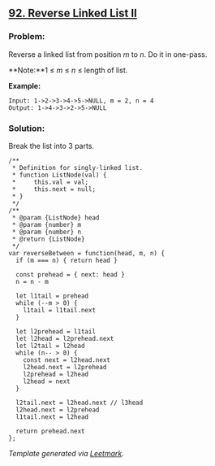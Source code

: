 [92. Reverse Linked List II](https://leetcode.com/problems/reverse-linked-list-ii/description/)
-----------------------------------------------------------------------------------------------

### Problem:

Reverse a linked list from position *m* to *n*. Do it in one-pass.

**Note:**1 ≤ *m* ≤ *n* ≤ length of list.

**Example:**

    Input: 1->2->3->4->5->NULL, m = 2, n = 4
    Output: 1->4->3->2->5->NULL

### Solution:

Break the list into 3 parts.

    /**
     * Definition for singly-linked list.
     * function ListNode(val) {
     *     this.val = val;
     *     this.next = null;
     * }
     */
    /**
     * @param {ListNode} head
     * @param {number} m
     * @param {number} n
     * @return {ListNode}
     */
    var reverseBetween = function(head, m, n) {
      if (m === n) { return head }

      const prehead = { next: head }
      n = n - m

      let l1tail = prehead
      while (--m > 0) {
        l1tail = l1tail.next
      }

      let l2prehead = l1tail
      let l2head = l2prehead.next
      let l2tail = l2head
      while (n-- > 0) {
        const next = l2head.next
        l2head.next = l2prehead
        l2prehead = l2head
        l2head = next
      }

      l2tail.next = l2head.next // l3head
      l2head.next = l2prehead
      l1tail.next = l2head

      return prehead.next
    };

*Template generated via [Leetmark](https://github.com/crimx/crx-leetmark).*
